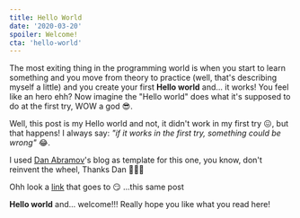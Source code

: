 ```yaml
---
title: Hello World
date: '2020-03-20'
spoiler: Welcome!
cta: 'hello-world'
---
```


The most exiting thing in the programming world is when you start to learn something and you move from theory to practice (well, that's describing myself a little) and you create your first **Hello world** and... it works! You feel like an hero ehh? Now imagine the "Hello world" does what it's supposed to do at the first try, WOW a god 😎.

Well, this post is my Hello world and not, it didn't work in my first try 😖, but that happens! I always say: *"if it works in the first try, something could be wrong"* 😂. 

I used [Dan Abramov](https://github.com/gaearon/)'s blog as template for this one, you know, don't reinvent the wheel, Thanks Dan 🙏🙏🙏

Ohh look a [link](/hello-world/) that goes to 😏 ...this same post

**Hello world** and... welcome!!! Really hope you like what you read here!
